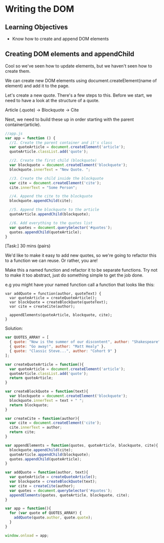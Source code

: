 # Writing the DOM

## Learning Objectives
- Know how to create and append DOM elements

## Creating DOM elements and appendChild

Cool so we've seen how to update elements, but we haven't seen how to create them.

We can create new DOM elements using document.createElement(name of element) and add it to the page.

Let's create a new quote. There's a few steps to this. Before we start, we need to have a look at the structure of a quote.

Article (.quote) -> Blockquote -> Cite

Next, we need to build these up in order starting with the parent container(article).

```js
//app.js
var app = function () {
  //1. Create the parent container and it's class
  var quoteArticle = document.createElement('article');
  quoteArticle.classList.add('quote');

  //2. Create the first child (blockquote)
  var blockquote = document.createElement('blockquote');
  blockquote.innerText = "New Quote. ";

  //3. Create the child inside the blockquote
  var cite = document.createElement('cite');
  cite.innerText = "Some Person";

  //4. Append the cite to the blockquote
  blockquote.appendChild(cite);

  //5. Append the blockquote to the article
  quoteArticle.appendChild(blockquote);

  //6. Add everything to the quotes list
  var quotes = document.querySelector('#quotes');
  quotes.appendChild(quoteArticle);
}
```

[Task:] 30 mins (pairs)

We'd like to make it easy to add new quotes, so we're going to refactor this to a function we can reuse. Or rather, you are!

Make this a named function and refactor it to be separate functions. Try not to make it too abstract, just do something simple to get the job done.

e.g you might have your named function call a function that looks like this:

```
var addQuote = function(author, quoteText) {
  var quoteArticle = createQuoteArticle();
  var blockQuote = createBlockQuote(quoteText);
  var cite = createCite(author);

  appendElements(quoteArticle, blockquote, cite);
}
```

Solution:

```js
var QUOTES_ARRAY = [
  { quote: "Now is the summer of our discontent", author: "Shakespeare" },
  { quote: "Go away!", author: "Matt Healy" },
  { quote: "Classic Steve...", author: "Cohort 9" }
];

var createQuoteArticle = function(){
  var quoteArticle = document.createElement('article');
  quoteArticle.classList.add('quote');
  return quoteArticle;
}

var createBlockQuote = function(text){
  var blockquote = document.createElement('blockquote');
  blockquote.innerText = text + " ";
  return blockquote;
}

var createCite = function(author){
  var cite = document.createElement('cite');
  cite.innerText = author;
  return cite;
}

var appendElements = function(quotes, quoteArticle, blockquote, cite){
  blockquote.appendChild(cite);
  quoteArticle.appendChild(blockquote);
  quotes.appendChild(quoteArticle);
}

var addQuote = function(author, text){
  var quoteArticle = createQuoteArticle();
  var blockquote = createBlockQuote(text);
  var cite = createCite(author);
  var quotes = document.querySelector('#quotes');
  appendElements(quotes, quoteArticle, blockquote, cite);
}

var app = function(){
  for (var quote of QUOTES_ARRAY) {
    addQuote(quote.author, quote.quote);
  }
}

window.onload = app;
```


